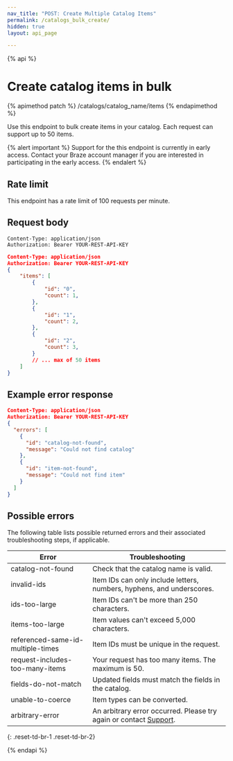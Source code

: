 ```yaml
---
nav_title: "POST: Create Multiple Catalog Items"
permalink: /catalogs_bulk_create/
hidden: true
layout: api_page

---
```

{% api %}
# Create catalog items in bulk
{% apimethod patch %}
/catalogs/catalog_name/items
{% endapimethod %}

Use this endpoint to bulk create items in your catalog. Each request can support up to 50 items.

{% alert important %}
Support for the this endpoint is currently in early access. Contact your Braze account manager if you are interested in participating in the early access.
{% endalert %}

## Rate limit

This endpoint has a rate limit of 100 requests per minute.

## Request body

```
Content-Type: application/json
Authorization: Bearer YOUR-REST-API-KEY
```

```json
Content-Type: application/json
Authorization: Bearer YOUR-REST-API-KEY
{
    "items": [
        {
            "id": "0",
            "count": 1,
        },
        {
            "id": "1",
            "count": 2,
        },
        {
            "id": "2",
            "count": 3,
        }
        // ... max of 50 items
    ]
}
```

## Example error response 

```json
Content-Type: application/json
Authorization: Bearer YOUR-REST-API-KEY
{
  "errors": [
    {
      "id": "catalog-not-found",
      "message": "Could not find catalog"
    },
    {
      "id": "item-not-found",
      "message": "Could not find item"
    }
  ]
}
```

## Possible errors

The following table lists possible returned errors and their associated troubleshooting steps, if applicable.

| Error | Troubleshooting |
| --- | --- |
| catalog-not-found | Check that the catalog name is valid. |
| invalid-ids | Item IDs can only include letters, numbers, hyphens, and underscores. |
| ids-too-large | Item IDs can't be more than 250 characters. |
| items-too-large | Item values can't exceed 5,000 characters. |
| referenced-same-id-multiple-times | Item IDs must be unique in the request. |
| request-includes-too-many-items | Your request has too many items. The maximum is 50.
| fields-do-not-match | Updated fields must match the fields in the catalog. |
| unable-to-coerce | Item types can be converted. |
| arbitrary-error | An arbitrary error occurred. Please try again or contact [Support]({{site.baseurl}}/support_contact/). |
{: .reset-td-br-1 .reset-td-br-2}

{% endapi %}